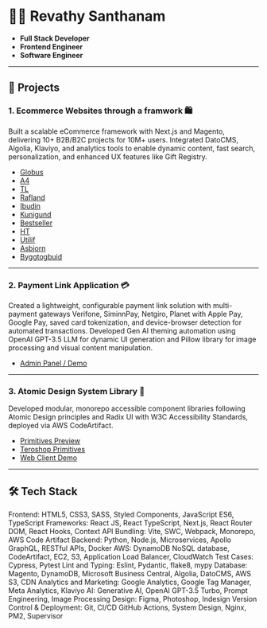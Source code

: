 # 👩‍💻 Revathy Santhanam  

- **Full Stack Developer**  
- **Frontend Engineer**  
- **Software Engineer**

---

## 🚀 Projects

### 1. Ecommerce Websites through a framwork 🛍️ 
Built a scalable eCommerce framework with Next.js and Magento, delivering 10+ B2B/B2C projects for 10M+ users. Integrated DatoCMS, Algolia, Klaviyo, and analytics tools to enable dynamic content, fast search, personalization, and enhanced UX features like Gift Registry.

- [Globus](https://globus.is/)
- [A4](https://a4.is/)
- [TL](https://tl.is/)
- [Rafland](https://rafland.is/)
- [Ibudin](https://ibudin.is/)
- [Kunigund](https://kunigund.is/)
- [Bestseller](https://bestseller.is/)
- [HT](https://ht.is/)
- [Utilif](https://utilif.is/)
- [Asbjorn](https://asbjorn.is/)
- [Byggtogbuid](https://byggtogbuid.is/)

---

### 2. Payment Link Application 💳 
Created a lightweight, configurable payment link solution with multi-payment gateways Verifone, SiminnPay, Netgiro, Planet with Apple Pay, Google Pay, saved card tokenization, and device-browser detection for automated transactions.
Developed Gen AI theming automation using OpenAI GPT-3.5 LLM for dynamic UI generation and Pillow library for image processing and visual content manipulation.

- [Admin Panel / Demo](https://dev.clink.is/admin/theme)

---

### 3. Atomic Design System Library 🧩 
Developed modular, monorepo accessible component libraries following Atomic Design principles and Radix UI with W3C Accessibility Standards, deployed via AWS CodeArtifact.

- [Primitives Preview](https://primitives-preview.labs.roanuz.com/)
- [Teroshop Primitives](https://ts-primitives.tero.roanuz.com/)
- [Web Client Demo](https://ts-demo.tero.roanuz.com/product/e4bee85b-8586-ef11-ac23-000d3adddf54)

---

## 🛠️ Tech Stack

Frontend: HTML5, CSS3, SASS, Styled Components, JavaScript ES6, TypeScript
Frameworks: React JS, React TypeScript, Next.js, React Router DOM, React Hooks, Context API
Bundling: Vite, SWC, Webpack, Monorepo, AWS Code Artifact
Backend: Python, Node.js, Microservices, Apollo GraphQL, RESTful APIs, Docker
AWS: DynamoDB NoSQL database, CodeArtifact, EC2, S3, Application Load Balancer, CloudWatch
Test Cases: Cypress, Pytest
Lint and Typing: Eslint, Pydantic, flake8, mypy
Database: Magento, DynamoDB, Microsoft Business Central, Algolia, DatoCMS, AWS S3, CDN
Analytics and Marketing: Google Analytics, Google Tag Manager, Meta Analytics, Klaviyo
AI: Generative AI, OpenAI GPT-3.5 Turbo, Prompt Engineering, Image Processing
Design: Figma, Photoshop, Indesign
Version Control & Deployment: Git, CI/CD GitHub Actions, System Design, Nginx, PM2, Supervisor

